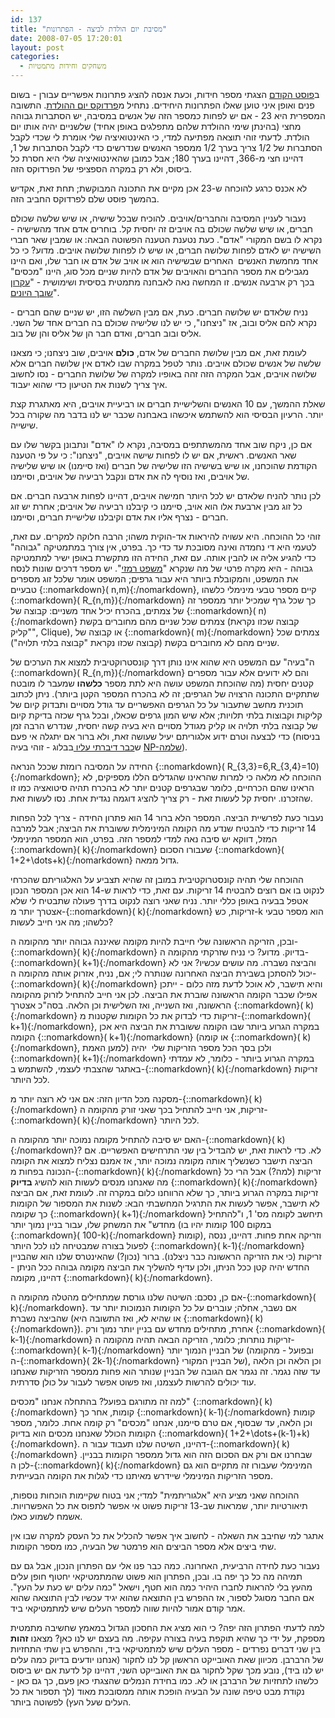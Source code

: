 ```yaml
---
id: 137
title: "מסיבת יום הולדת לביצה - הפתרונות"
date: 2008-07-05 17:20:01
layout: post
categories: 
  - משחקים וחידות מתמטיות
---
```

ב<a href="http://www.gadial.net/?p=136">פוסט הקודם</a> הצגתי מספר חידות, וכעת אנסה להציג פתרונות אפשריים עבורן - בשום פנים ואופן איני טוען שאלו הפתרונות היחידים. נתחיל מ<a href="http://he.wikipedia.org/wiki/%D7%A4%D7%A8%D7%93%D7%95%D7%A7%D7%A1_%D7%99%D7%95%D7%9D_%D7%94%D7%94%D7%95%D7%9C%D7%93%D7%AA">פרדוקס יום ההולדת</a>. התשובה המספרית היא 23 - אם יש לפחות כמספר הזה של אנשים במסיבה, יש הסתברות גבוהה מחצי (בהינתן שימי ההולדת שלהם מתפלגים באופן אחיד) שלשניים יהיה אותו יום הולדת. לדעתי זוהי תוצאה מפתיעה למדי, כי האינטואיציה שלי אומרת לי שכדי לקבל הסתברות של 1/2 צריך בערך 1/2 ממספר האנשים שנדרשים כדי לקבל הסתברות של 1, דהיינו חצי מ-366, דהיינו בערך 180; אבל כמובן שהאינטואיציה שלי היא חסרת כל ביסוס, ולא רק במקרה הספציפי של הפרדוקס הזה.

לא אכנס כרגע להוכחה ש-23 אכן מקיים את התכונה המבוקשת; תחת זאת, אקדיש בהמשך פוסט שלם לפרדוקס החביב הזה.

נעבור לעניין המסיבה והחברים/אויבים. להוכיח שבכל שישיה, או שיש שלשה שכולם חברים, או שיש שלשה שכולם בה אויבים זה יחסית קל. בוחרים אדם אחד מהשישיה - נקרא לו בשם המקורי "אדם". כעת נטענת הטענה הפשוטה הבאה: או שמבין שאר חברי השישיה יש לאדם לפחות שלושה חברים, או שיש לו לפחות שלושה אויבים. מדוע? כי כל אחד מחמשת האנשים  האחרים שבשישיה הוא או אויב של אדם או חבר שלו, ואם היינו מגבילים את מספר החברים והאויבים של אדם להיות שניים מכל סוג, היינו "מכסים" בכך רק ארבעה אנשים. זו המחשה נאה לאבחנה מתמטית בסיסית ושימושית - "<a href="http://he.wikipedia.org/wiki/%D7%A2%D7%A7%D7%A8%D7%95%D7%9F_%D7%A9%D7%95%D7%91%D7%9A_%D7%94%D7%99%D7%95%D7%A0%D7%99%D7%9D">עקרון שובך היונים</a>".

נניח שלאדם יש שלושה חברים. כעת, אם מבין השלשה הזו, יש שניים שהם חברים - נקרא להם אליס ובוב, אז "ניצחנו", כי יש לנו שלישיה שכולם בה חברים אחד של השני. אליס ובוב חברים, ואדם חבר הן של אליס והן של בוב.

לעומת זאת, אם מבין שלושת החברים של אדם, <strong>כולם</strong> אויבים, שוב ניצחנו; כי מצאנו שלשה של אנשים שכולם אויבים. נותר לטפל במקרה שבו לאדם אין שלושה חברים אלא שלושה אויבים, אבל המקרה הזה זהה באופיו למקרה של שלושת החברים - נסו לחשוב איך צריך לשנות את הטיעון כדי שהוא יעבוד.

שאלת ההמשך, עם 10 האנשים והשלישיית חברים או רביעיית אויבים, היא מאתגרת קצת יותר. הרעיון הבסיסי הוא להשתמש איכשהו באבחנה שכבר יש לנו בדבר מה שקורה בכל שישייה.

אם כן, ניקח שוב אחד מהמשתתפים במסיבה, נקרא לו "אדם" ונתבונן בקשר שלו עם שאר האנשים. ראשית, אם יש לו לפחות שישה אויבים, "ניצחנו": כי על פי הטענה הקודמת שהוכחנו, או שיש בשישיה הזו שלישיה של חברים (ואז סיימנו) או שיש שלישיה של אויבים, ואז נוסיף לה את אדם ונקבל רביעיה של אויבים, וסיימנו.

לכן נותר להניח שלאדם יש לכל היותר חמישה אויבים, דהיינו לפחות ארבעה חברים. אם כל זוג מבין ארבעת אלו הוא אויב, סיימנו כי קיבלנו רביעיה של אויבים; אחרת יש זוג חברים - נצרף אליו את אדם וקיבלנו שלישיית חברים, וסיימנו.

זוהי כל ההוכחה. היא עשויה להיראות אד-הוקית משהו; הרבה חלוקה למקרים. עם זאת, לטעמי היא די נחמדה ואינה מסובכת עד כדי כך. בפרט, אין צורך במתמטיקה "גבוהה" כדי להגיע אליה או להבין אותה. עם זאת, החידה הזו מתקשרת באופן ישיר למתמטיקה גבוהה - היא מקרה פרטי של מה שנקרא "<a href="http://he.wikipedia.org/wiki/%D7%9E%D7%A9%D7%A4%D7%98_%D7%A8%D7%9E%D7%96%D7%99">משפט רמזי</a>". יש מספר דרכים שונות לנסח את המשפט, והמקובלת ביותר היא עבור גרפים; המשפט אומר שלכל זוג מספרים טבעיים {::nomarkdown}\( n,m\){:/nomarkdown}, קיים מספר טבעי מינימלי כלשהו {::nomarkdown}\( R_{n,m}\){:/nomarkdown} כך שכל גרף שמכיל יותר ממספר זה של צמתים, בהכרח יכיל אחד משניים: קבוצה של {::nomarkdown}\( n\){:/nomarkdown} צמתים שכל שניים מהם מחוברים בקשת (קבוצה שכזו נקראת "קליק", Clique), או קבוצה של {::nomarkdown}\( m\){:/nomarkdown} צמתים שכל שניים מהם לא מחוברים בקשת (קבוצה שכזו נקראת "קבוצה בלתי תלויה").

ה"בעיה" עם המשפט היא שהוא אינו נותן דרך קונסטרוקטיבית למצוא את הערכים של {::nomarkdown}\( R_{n,m}\){:/nomarkdown} והם לא ידועים אלא עבור מספרים קטנים יחסית (מה שהוכחת המשפט עושה היא לתת מספר <strong>כלשהו</strong> שמעבר לו מובטח שתתקיים התכונה הרצויה של הגרפים; זה לא בהכרח המספר הקטן ביותר). ניתן לכתוב תוכנית מחשב שתעבור על כל הגרפים האפשריים עד גודל מסויים ותבדוק קיום של קליקות וקבוצות בלתי תלויות; אלא שיש המון גרפים שכאלו, ובכל גרף שכזה בדיקת קיום של קבוצה בלתי תלויה או קליק מגודל מסויים היא בעיה קשה יחסית, שנדרש הרבה זמן כדי לבצעה וטרם ידוע אלגוריתם יעיל שעושה זאת, ולא ברור אם יתגלה אי פעם (בניסוח ש<a href="http://www.gadial.net/?p=99">כבר דיברתי עליו </a>בבלוג - זוהי בעיה <a href="http://he.wikipedia.org/wiki/%D7%9E%D7%97%D7%9C%D7%A7%D7%AA_%D7%94%D7%A1%D7%99%D7%91%D7%95%D7%9B%D7%99%D7%95%D7%AA_NPC">NP-שלמה</a>).

החידה על המסיבה רומזת שככל הנראה {::nomarkdown}\( R_{3,3}=6,R_{3,4}=10\){:/nomarkdown}; ההוכחה לא מלאה כי למרות שהראינו שהגדלים הללו מספיקים, לא הראינו שהם הכרחיים, כלומר שבגרפים קטנים יותר לא בהכרח תהיה סיטואציה כמו זו שהזכרנו. יחסית קל לעשות זאת - רק צריך להציג דוגמה נגדית אחת. נסו לעשות זאת.

נעבור כעת לפרשיית הביצה. המספר הלא ברור 14 הוא פתרון החידה - צריך לכל הפחות 14 זריקות כדי להבטיח שנדע מה הקומה המינימלית ששוברת את הביצה; אבל למרבה המזל, דווקא יש סיבה נאה למדי למספר הזה. בפרט, הוא המספר המינימלי {::nomarkdown}\( k\){:/nomarkdown} שעבורו הסכום {::nomarkdown}\( 1+2+\dots+k\){:/nomarkdown} גדול ממאה.

ההוכחה שלי תהיה קונסטרוקטיבית במובן זה שהיא תצביע על האלגוריתם שהכרחי לנקוט בו אם רוצים להבטיח 14 זריקות. עם זאת, כדי לראות ש-14 הוא אכן המספר הנכון אטפל בבעיה באופן כללי יותר. נניח שאני רוצה לנקוט בדרך פעולה שתבטיח לי שלא אצטרך יותר מ-{::nomarkdown}\( k\){:/nomarkdown} זריקות, כש-k הוא מספר טבעי כלשהו; מה אני חייב לעשות?

ובכן, הזריקה הראשונה שלי חייבת להיות מקומה שאיננה גבוהה יותר מהקומה ה-{::nomarkdown}\( k\){:/nomarkdown} בדיוק. מדוע? כי נניח שזרקתי מהקומה ה-{::nomarkdown}\( k+1\){:/nomarkdown} והביצה נשברה. מה עושים עכשיו? אני לא יכול להסתכן בשבירת הביצה האחרונה שנותרה לי; אם, נניח, אזרוק אותה מהקומה ה-{::nomarkdown}\( k\){:/nomarkdown} והיא תישבר, לא אוכל לדעת מזה כלום - ייתכן אפילו שכבר הקומה הראשונה שוברת את הביצה. לכן אני חייב להתחיל לזרוק מהקומה הראשונה, ואז השנייה, ואז השלישית וכן הלאה. בסה"כ אצטרך {::nomarkdown}\( k\){:/nomarkdown} זריקות כדי לבדוק את כל הקומות שקטנות מ-{::nomarkdown}\( k+1\){:/nomarkdown}, במקרה הגרוע ביותר שבו הקומה ששוברת את הביצה היא אכן הקומה {::nomarkdown}\( k+1\){:/nomarkdown} (או קומה {::nomarkdown}\( k\){:/nomarkdown}, למען האמת) ולכן בסך הכל מספר הזריקות שלי  יהיה {::nomarkdown}\( k+1\){:/nomarkdown} במקרה הגרוע ביותר - כלומר, לא עמדתי באתגר שהצבתי לעצמי, להשתמש ב-{::nomarkdown}\( k\){:/nomarkdown} זריקות לכל היותר.

מסקנה מכל הדיון הזה: אם אני לא רוצה יותר מ-{::nomarkdown}\( k\){:/nomarkdown} זריקות, אני חייב להתחיל בכך שאני זורק מהקומה ה-{::nomarkdown}\( k\){:/nomarkdown} לכל היותר.

האם יש סיבה להתחיל מקומה נמוכה יותר מהקומה ה-{::nomarkdown}\( k\){:/nomarkdown}? לא. כדי לראות זאת, יש להבדיל בין שני התרחישים האפשריים. אם הביצה תישבר כשנשליך אותה מקומה נמוכה יותר, אז אמנם נצליח למצוא את הקומה הנכונה בפחות מ-{::nomarkdown}\( k\){:/nomarkdown} זריקות (למה?) אבל הרי כל מה שאנחנו מנסים לעשות הוא להשיג <strong>בדיוק</strong> {::nomarkdown}\( k\){:/nomarkdown} זריקות במקרה הגרוע ביותר, כך שלא הרווחנו כלום במקרה זה. לעומת זאת, אם הביצה לא תישבר, אפשר לעשות את התרגיל המחשבתי הבא: לשנות את המספור של הקומות כך שקומה {::nomarkdown}\( k+1\){:/nomarkdown} תיחשב לקומה מס' 1, ו"להתחיל מחדש" את המשחק שלו, עבור בניין נמוך יותר (במקום 100 קומות יהיו בו {::nomarkdown}\( 100-k\){:/nomarkdown} קומות), וזריקה אחת פחות. דהיינו, ננסה לפעול בצורה שמבטיחה לנו לכל היותר {::nomarkdown}\( k-1\){:/nomarkdown} זריקות (כי את הזריקה הראשונה כבר ניצלנו). ברור (נכון?) שהאינטרס שלנו הוא שהבניין החדש יהיה קטן ככל הניתן, ולכן עדיף להשליך את הביצה מקומה גבוהה ככל הניתן - דהיינו, מקומה {::nomarkdown}\( k\){:/nomarkdown}.

אם כן, נסכם: השיטה שלנו גורסת שמתחילים מהטלה מהקומה ה-{::nomarkdown}\( k\){:/nomarkdown}. אם נשבר, אחלה; עוברים על כל הקומות הנמוכות יותר עד שהביצה נשברת (או שהיא לא, ואז התשובה היא {::nomarkdown}\( k\){:/nomarkdown}). אחרת, מתחילים מחדש עם בניין יותר נמוך ורק {::nomarkdown}\( k-1\){:/nomarkdown} זריקות נותרות; כלומר, הזריקה הבאה תהיה מהקומה ה-{::nomarkdown}\( k-1\){:/nomarkdown} של הבניין הנמוך יותר (ובפועל - מהקומה ה-{::nomarkdown}\( 2k-1\){:/nomarkdown} של הבניין המקורי), וכן הלאה וכן הלאה עד שזה נגמר. זה נגמר אם הגובה של הבניין שנותר הוא פחות ממספר הזריקות שאנחנו עוד יכולים להרשות לעצמנו, ואז פשוט אפשר לעבור על כולן סדרתית.

למה זה מתורגם בפועל? בהתחלה אנחנו "מכסים" {::nomarkdown}\( k\){:/nomarkdown} קומות, אחר כך {::nomarkdown}\( k-1\){:/nomarkdown} קומות וכן הלאה, עד שבסוף, אם טרם סיימנו, אנחנו "מכסים" רק קומה אחת. כלומר, מספר הקומות הכולל שאנחנו מכסים הוא בדיוק {::nomarkdown}\( 1+2+\dots+(k-1)+k\){:/nomarkdown}. דהיינו, השיטה שלנו תעבוד עבור ה-{::nomarkdown}\( k\){:/nomarkdown} שבחרנו אם ורק אם הסכום הזה הוא גדול ממספר הקומות בבניין. לכן ה-{::nomarkdown}\( k\){:/nomarkdown} המינימלי שעבורו זה מתקיים הוא גם מספר הזריקות המינימלי שיידרש מאיתנו כדי לגלות את הקומה הבעייתית.

ההוכחה שאני מציע היא "אלגוריתמית" למדי; אני בטוח שקיימות הוכחות נוספות, תיאורטיות יותר, שמראות שב-13 זריקות פשוט אי אפשר לתפוס את כל האפשרויות. אשמח לשמוע כאלו.

אתגר למי שחיבב את השאלה - לחשוב איך אפשר להכליל את כל העסק למקרה שבו אין שתי ביצים אלא מספר הביצים הוא פרמטר של הבעיה, כמו מספר הקומות.

נעבור כעת לחידה הרביעית, האחרונה. כמה כבר פנו אלי עם הפתרון הנכון, אבל גם עם תמיהה מה כל כך יפה בו. ובכן, הפתרון הוא פשוט שהמתמטיקאי יחטוף חופן עלים מהעץ בלי להראות לחברו היהיר כמה הוא חטף, וישאל "כמה עלים יש כעת על העץ". אם החבר מסוגל לספור, אז ההפרש בין התוצאה שהוא יגיד עכשיו לבין התוצאה שהוא אמר קודם אמור להיות שווה למספר העלים שיש למתמטיקאי ביד.

למה לדעתי הפתרון הזה יפה? כי הוא מציג את החסכון הגדול במאמץ שחשיבה מתמטית מספקת, על ידי כך שהיא תוקפת בעיה בצורה עקיפה. מה בעצם יש לנו כאן? מצאנו <strong>זהות</strong> בין שני דברים נפרדים - מספר העלים שיש למתמטיקאי ביד, וההפרש בין שתי התחזיות של הרברבן. מכיוון שאת האובייקט הראשון קל לנו לחקור (אנחנו יודעים בדיוק כמה עלים יש לנו ביד), נובע מכך שקל לחקור גם את האובייקט השני, דהיינו קל לדעת אם יש ביסוס כלשהו לתחזיות של הרברבן או לא. כמו בחידת הנמלים שהצגתי כאן פעם, כך גם כאן - נקודת מבט טיפה שונה על הבעיה הופכת אותה ממסובכת מאוד (לך תספור את כל העלים שעל העץ) לפשוטה ביותר.
